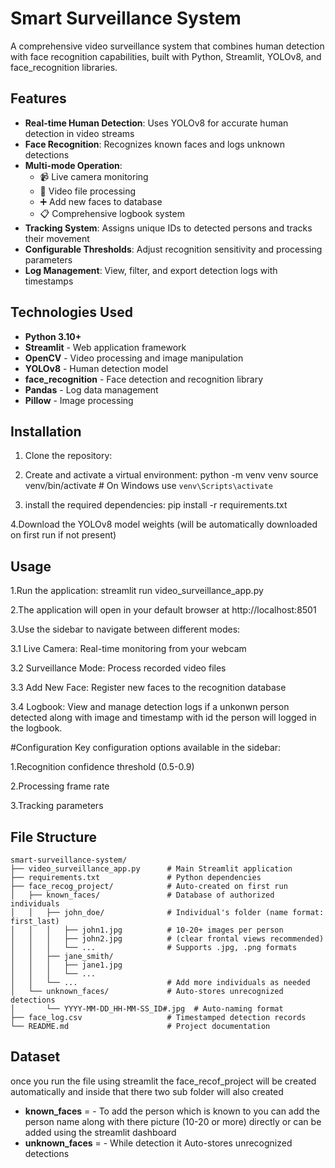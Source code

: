# Smart Surveillance System

A comprehensive video surveillance system that combines human detection with face recognition capabilities, built with Python, Streamlit, YOLOv8, and face_recognition libraries.

## Features

- **Real-time Human Detection**: Uses YOLOv8 for accurate human detection in video streams
- **Face Recognition**: Recognizes known faces and logs unknown detections
- **Multi-mode Operation**:
  - 📹 Live camera monitoring
  - 🎥 Video file processing
  - ➕ Add new faces to database
  - 📋 Comprehensive logbook system
- **Tracking System**: Assigns unique IDs to detected persons and tracks their movement
- **Configurable Thresholds**: Adjust recognition sensitivity and processing parameters
- **Log Management**: View, filter, and export detection logs with timestamps

## Technologies Used

- **Python 3.10+**
- **Streamlit** - Web application framework
- **OpenCV** - Video processing and image manipulation
- **YOLOv8** - Human detection model
- **face_recognition** - Face detection and recognition library
- **Pandas** - Log data management
- **Pillow** - Image processing

## Installation

1. Clone the repository:
 

2. Create and activate a virtual environment:
   python -m venv venv
   source venv/bin/activate  # On Windows use `venv\Scripts\activate`

3. install the required dependencies:
   pip install -r requirements.txt

4.Download the YOLOv8 model weights (will be automatically downloaded on first run if not present)

## Usage

1.Run the application:
  streamlit run video_surveillance_app.py

2.The application will open in your default browser at http://localhost:8501

3.Use the sidebar to navigate between different modes:

  3.1 Live Camera: Real-time monitoring from your webcam

  3.2 Surveillance Mode: Process recorded video files

  3.3 Add New Face: Register new faces to the recognition database

  3.4 Logbook: View and manage detection logs if a unkonwn person detected along with image and timestamp with id the person will logged in the logbook.

#Configuration
 Key configuration options available in the sidebar:

  1.Recognition confidence threshold (0.5-0.9)

  2.Processing frame rate

  3.Tracking parameters


## File Structure

```text
smart-surveillance-system/
├── video_surveillance_app.py      # Main Streamlit application
├── requirements.txt               # Python dependencies
├── face_recog_project/            # Auto-created on first run
│   ├── known_faces/               # Database of authorized individuals
│   │   ├── john_doe/              # Individual's folder (name format: first_last)
│   │   │   ├── john1.jpg          # 10-20+ images per person
│   │   │   ├── john2.jpg          # (clear frontal views recommended)
│   │   │   └── ...                # Supports .jpg, .png formats
│   │   ├── jane_smith/
│   │   │   ├── jane1.jpg
│   │   │   └── ...
│   │   └── ...                    # Add more individuals as needed
│   └── unknown_faces/             # Auto-stores unrecognized detections
│       └── YYYY-MM-DD_HH-MM-SS_ID#.jpg  # Auto-naming format
├── face_log.csv                   # Timestamped detection records
└── README.md                      # Project documentation
```

## Dataset

once you run the file using streamlit the face_recof_project will be created automatically and inside that there two sub folder will also created
- **known_faces** = - To add the person which is known to you can add the person name along with there picture (10-20 or more) directly or can be added using the streamlit dashboard
- **unknown_faces** = - While detection it Auto-stores unrecognized detections
